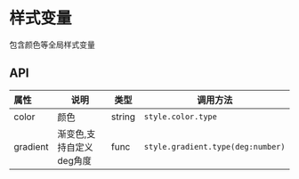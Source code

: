 # 样式变量

包含颜色等全局样式变量

## API

| 属性       | 说明             | 类型     | 调用方法                                     |
| :------- | -------------- | ------ | ---------------------------------------- |
| color    | 颜色             | string | `style.color.type`               |
| gradient | 渐变色,支持自定义deg角度 | func   | `style.gradient.type(deg:number)` |

